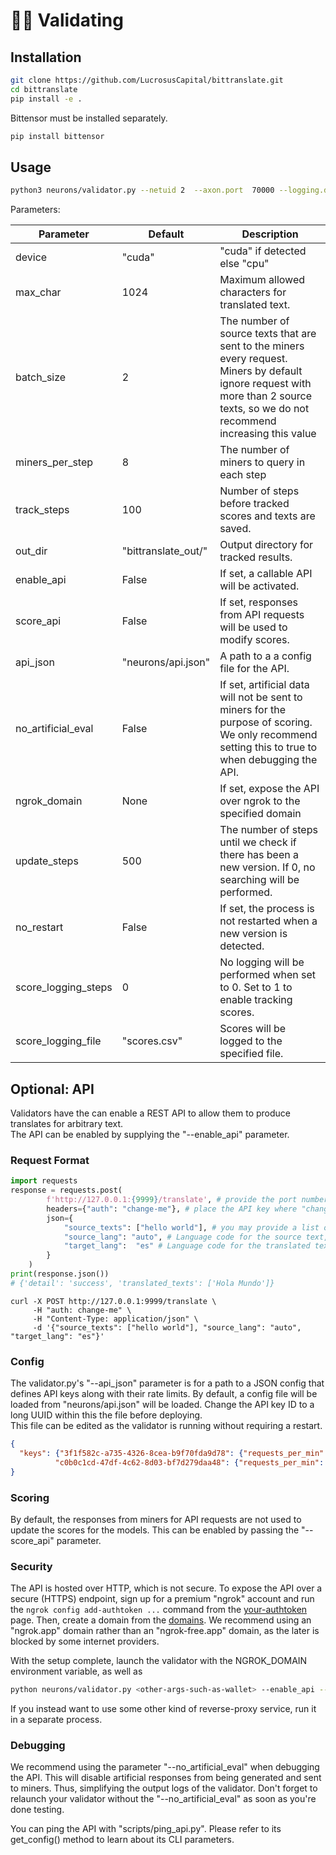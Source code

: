 # 🧑‍🏫 Validating

## Installation
```bash
git clone https://github.com/LucrosusCapital/bittranslate.git
cd bittranslate
pip install -e . 
```

Bittensor must be installed separately.  

```bash
pip install bittensor
```

## Usage
```bash
python3 neurons/validator.py --netuid 2  --axon.port  70000 --logging.debug
```
 Parameters: 

| Parameter          | Default             | Description                                                                                                                                                                        |
|--------------------|---------------------|------------------------------------------------------------------------------------------------------------------------------------------------------------------------------------|
| device             | "cuda"              | "cuda" if detected else "cpu"                                                                                                                                                      |
| max_char           | 1024                | Maximum allowed characters for translated text.                                                                                                                                    |
| batch_size         | 2                   | The number of source texts that are sent to the miners every request. Miners by default ignore request with more than 2 source texts, so we do not recommend increasing this value |
| miners_per_step    | 8                   | The number of miners to query in each step                                                                                                                                         |
| track_steps        | 100                 | Number of steps before tracked scores and texts are saved.                                                                                                                         |
| out_dir            | "bittranslate_out/" | Output directory for tracked results.                                                                                                                                              |
| enable_api         | False               | If set, a callable API will be activated.                                                                                                                                          |
| score_api          | False               | If set,  responses from API requests will be used to modify scores.                                                                                                                |
| api_json           | "neurons/api.json"  | A path to a a config file for the API.                                                                                                                                             |
| no_artificial_eval | False               | If set, artificial data will not be sent to miners for the purpose of scoring. We only recommend setting this to true to when debugging the API.                                   |
| ngrok_domain       | None                | If set, expose the API over ngrok to the specified domain                                                                                                                          |
| update_steps       | 500                 | The number of steps until we check if there has been a new version. If 0, no searching will be performed.                                                                          |
| no_restart         | False               | If set, the process is not restarted when a new version is detected.                                                                                                               
| score_logging_steps | 0                  | No logging will be performed when set to 0. Set to 1 to enable tracking scores.                                                                                                    |         
| score_logging_file  | "scores.csv"           | Scores will be logged to the specified file.                                                                                                                                       |                                                                     

## Optional: API
Validators have the can enable a REST API to allow them to produce translates for arbitrary text.  
The API can be enabled by supplying the "--enable_api" parameter. 

### Request Format
```python
import requests
response = requests.post(
        f'http://127.0.0.1:{9999}/translate', # provide the port number you supplied to  "--axon.port"
        headers={"auth": "change-me"}, # place the API key where "change-me" is. 
        json={
            "source_texts": ["hello world"], # you may provide a list of texts. Do not exceed 512 characters per source text or include more than 2 source texts. 
            "source_lang": "auto", # Language code for the source text, or auto for it to be classified automatically.  
            "target_lang":  "es" # Language code for the translated text. 
        }
    )
print(response.json()) 
# {'detail': 'success', 'translated_texts': ['Hola Mundo']}
```

```curl
curl -X POST http://127.0.0.1:9999/translate \
     -H "auth: change-me" \
     -H "Content-Type: application/json" \
     -d '{"source_texts": ["hello world"], "source_lang": "auto", "target_lang": "es"}'
```

### Config

The validator.py's "--api_json" parameter is for a path to a JSON config that defines API keys along with their rate limits. 
By default, a config file will be loaded from "neurons/api.json" will be loaded. Change the API key ID to a long UUID within this the file before deploying.  
This file can be edited as the validator is running without requiring a restart. 

```json
{
  "keys": {"3f1f582c-a735-4326-8cea-b9f70fda9d78": {"requests_per_min":  4},
          "c0b0c1cd-47df-4c62-8d03-bf7d279daa48": {"requests_per_min":  2}}
}
```
### Scoring 
By default, the responses from miners for API requests are not used to update the scores for the models. This can be enabled by passing the "--score_api" parameter.

### Security 
The API is hosted over HTTP, which is not secure.
To expose the API over a secure (HTTPS) endpoint,
sign up for a premium "ngrok" account and run the `ngrok config add-authtoken ...`
command from the [your-authtoken](https://dashboard.ngrok.com/get-started/your-authtoken) page.
Then, create a domain from the [domains](page).
We recommend using an "ngrok.app" domain rather than an "ngrok-free.app" domain,
as the later is blocked by some internet providers.

With the setup complete, launch the validator with the NGROK_DOMAIN environment variable, 
as well as 
```sh
python neurons/validator.py <other-args-such-as-wallet> --enable_api --ngrok_domain fluffy-blue.ngrok.app
```

If you instead want to use some other kind of reverse-proxy service, run it in a separate process.

### Debugging 
We recommend using the parameter "--no_artificial_eval" when debugging the API. 
This will disable artificial responses from being generated and sent to miners. 
Thus, simplifying the output logs of the validator. Don't forget to relaunch your validator without the "--no_artificial_eval" as soon as you're done testing. 

You can ping the API with "scripts/ping_api.py". Please refer to its get_config() method to learn about its CLI parameters.